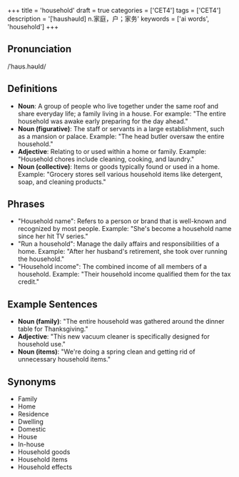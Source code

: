 +++
title = 'household'
draft = true
categories = ['CET4']
tags = ['CET4']
description = '[ˈhaushəuld] n.家庭，户；家务'
keywords = ['ai words', 'household']
+++

## Pronunciation
/ˈhaʊs.həʊld/

## Definitions
- **Noun**: A group of people who live together under the same roof and share everyday life; a family living in a house. For example: "The entire household was awake early preparing for the day ahead."
- **Noun (figurative)**: The staff or servants in a large establishment, such as a mansion or palace. Example: "The head butler oversaw the entire household."
- **Adjective**: Relating to or used within a home or family. Example: "Household chores include cleaning, cooking, and laundry."
- **Noun (collective)**: Items or goods typically found or used in a home. Example: "Grocery stores sell various household items like detergent, soap, and cleaning products."

## Phrases
- "Household name": Refers to a person or brand that is well-known and recognized by most people. Example: "She's become a household name since her hit TV series."
- "Run a household": Manage the daily affairs and responsibilities of a home. Example: "After her husband's retirement, she took over running the household."
- "Household income": The combined income of all members of a household. Example: "Their household income qualified them for the tax credit."

## Example Sentences
- **Noun (family)**: "The entire household was gathered around the dinner table for Thanksgiving."
- **Adjective**: "This new vacuum cleaner is specifically designed for household use."
- **Noun (items)**: "We're doing a spring clean and getting rid of unnecessary household items."

## Synonyms
- Family
- Home
- Residence
- Dwelling
- Domestic
- House
- In-house
- Household goods
- Household items
- Household effects
